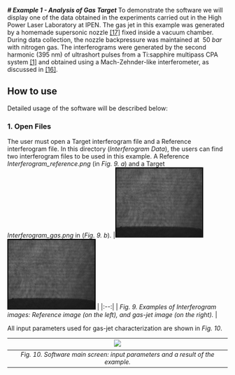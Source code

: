 ***# Example 1 - Analysis of Gas Target***
To demonstrate the software we will display one of the data obtained in the experiments carried out in the High Power Laser Laboratory at IPEN.
The gas jet in this example was generated by a homemade supersonic nozzle [[17]](#reference) fixed inside a vacuum chamber. During data collection, the nozzle backpressure was maintained at $~50$ $bar$ with nitrogen gas. The interferograms were generated by the second harmonic (395 nm) of ultrashort pulses from a Ti:sapphire multipass CPA system [[1]](#reference) and obtained using a Mach-Zehnder-like interferometer, as discussed in [[16]](#reference).
## How to use
Detailed usage of the software will be described below:
### 1. Open Files
The user must open a Target interferogram file and a Reference interferogram file.
In this directory (*Interferogram Data*), the users can find two interferogram files to be used in this example. A Reference *Interferogram_reference.png* (in *Fig. 9. a*) and a Target *Interferogram_gas.png* in (*Fig. 9. b*). 
|<img src = '/Examples/Example 1/Interferogram Data/Interferogram_reference.png' width='40%'> <img src = '/Examples/Example 1/Interferogram Data/Interferogram_gas.png' width='40%'> |
|:--:| 
| *Fig. 9. Examples of Interferogram images: Reference image (on the left), and gas-jet image (on the right).* |




All input parameters used for gas-jet characterization are shown in *Fig. 10*.

|<img src = '/Example/MainScreen_Example.png'> |
|:--:| 
| *Fig. 10. Software main screen: input parameters and a result of the example.* ||
